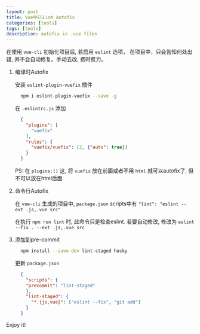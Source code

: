 ```yaml
---
layout: post
title: Vue中ESLint Autofix
categories: [tools]
tags: [tools]
description: autofix in .vue files
---
```


在使用 `vue-cli` 初始化项目后, 若启用 `eslint` 选项， 在项目中，只会告知何处出错, 并不会自动修复。手动去改, 费时费力。

1. 编译时Autofix

    安装 `eslint-plugin-vuefix` 插件

    ```bash
      npm i eslint-plugin-vuefix --save -g
    ```

    在 `.eslintrc.js` 添加

      ```json
        {
          "plugins": [
            "vuefix"
          ],
          "rules": {
            "vuefix/vuefix": [2, {"auto": true}]
          }
        }
      ```

    PS: 在 `plugins:[]` 这, 将 `vuefix` 放在前面或者不用 `html` 就可以autofix了, 但不可以放在html后面.

2. 命令行Autofix

    在 `vue-cli` 生成的项目中, `package.json` scripts中有 `"lint": "eslint --ext .js,.vue src"`

    在执行 `npm run lint` 时, 此命令只是检查eslint.
    若要自动修改, 修改为 `eslint --fix . --ext .js,.vue src`

3. 添加到pre-commit


    ```bash
      npm install --save-dev lint-staged husky
    ```

    更新 `package.json`

    ```json
      {
        "scripts": {
        "precommit": "lint-staged"
        },
        "lint-staged": {
          "*.{js,vue}": ["eslint --fix", "git add"]
        }
      }
    ```


  Enjoy it!